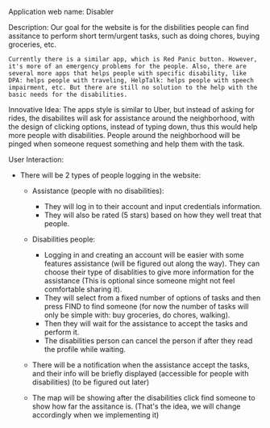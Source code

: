 
Application web name: 
    Disabler

Description: 
    Our goal for the website is for the disbilities people can find assitance to perform short term/urgent tasks, such as doing chores, buying groceries, etc.
    
    Currently there is a similar app, which is Red Panic button. However, it's more of an emergency problems for the people. Also, there are several more apps that helps people with specific disability, like DPA: helps people with traveling, HelpTalk: helps people with speech impairment, etc. But there are still no solution to the help with the basic needs for the disabilities.


Innovative Idea:
    The apps style is similar to Uber, but instead of asking for rides, the disabilites will ask for assistance around the neighborhood, with the design of clicking options, instead of typing down, thus this would help more people with disabilities. People around the neighborhood will be pinged when someone request something and help them with the task.

User Interaction:
- There will be 2 types of people logging in the website:
    + Assistance (people with no disabilities):
        * They will log in to their account and input credentials information.
        * They will also be rated (5 stars) based on how they well treat that people.  
        
    + Disabilities people:
        * Logging in and creating an account will be easier with some features assistance (will be figured out along the way). They can choose their type of disablities to give more information for the assistance (This is optional since someone might not feel comfortable sharing it).
        * They will select from a fixed number of options of tasks and then press FIND to find someone (for now the number of tasks will only be simple with: buy groceries, do chores, walking).
        * Then they will wait for the assistance to accept the tasks and perform it.
        * The disabilities person can cancel the person if after they read the profile while waiting. 

    + There will be a notification when the assistance accept the tasks, and their info will be briefly displayed (accessible for people with disabilities) (to be figured out later)
    + The map will be showing after the disabilities click find someone to show how far the assitance is. (That's the idea, we will change accordingly when we implementing it)
